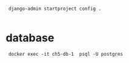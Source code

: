 ```
 django-admin startproject config .


```


# database
```
 docker exec -it ch5-db-1  psql -U postgres

```